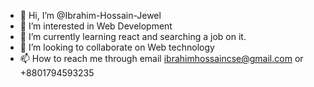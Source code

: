 - 👋 Hi, I’m @Ibrahim-Hossain-Jewel
- 👀 I’m interested in Web Development
- 🌱 I’m currently learning react and searching a job on it.
- 💞️ I’m looking to collaborate on Web technology
- 📫 How to reach me through email ibrahimhossaincse@gmail.com or +8801794593235

<!---
Ibrahim-Hossain-Jewel/Ibrahim-Hossain-Jewel is a ✨ Web developer ✨ repository because its `README.md` (this file) appears on your GitHub profile.
You can click the Preview link to take a look at your changes.
--->
